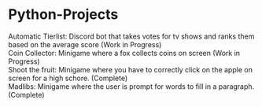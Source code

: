 # Python-Projects

Automatic Tierlist: Discord bot that takes votes for tv shows and ranks them based on the average score (Work in Progress)  
Coin Collector: Minigame where a fox collects coins on screen (Work in Progress)  
Shoot the fruit: Minigame where you have to correctly click on the apple on screen for a high schore. (Complete)  
Madlibs: Minigame where the user is prompt for words to fill in a paragraph. (Complete)  
